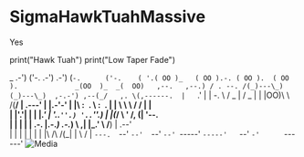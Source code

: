 # SigmaHawkTuahMassive
Yes

print("Hawk Tuah")
print("Low Taper Fade")

 _   .-')      ('-.      .-')     .-')                  (`-.      ('-.   
( '.( OO )_   ( OO ).-. ( OO ).  ( OO ).              _(OO  )_  _(  OO)  
 ,--.   ,--.) / . --. /(_)---\_)(_)---\_)  ,-.-') ,--(_/   ,. \(,------. 
 |   `.'   |  | \-.  \ /    _ | /    _ |   |  |OO)\   \   /(__/ |  .---' 
 |         |.-'-'  |  |\  :` `. \  :` `.   |  |  \ \   \ /   /  |  |     
 |  |'.'|  | \| |_.'  | '..`''.) '..`''.)  |  |(_/  \   '   /, (|  '--.  
 |  |   |  |  |  .-.  |.-._)   \.-._)   \ ,|  |_.'   \     /__) |  .--'  
 |  |   |  |  |  | |  |\       /\       /(_|  |       \   /     |  `---. 
 `--'   `--'  `--' `--' `-----'  `-----'   `--'        `-'      `------' 
![Media](https://github.com/user-attachments/assets/838a2958-df34-4192-adfe-016d56b45cea)
